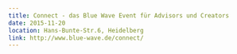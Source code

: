 ```yaml
---
title: Connect - das Blue Wave Event für Advisors und Creators
date: 2015-11-20
location: Hans-Bunte-Str.6, Heidelberg
link: http://www.blue-wave.de/connect/
---
```

